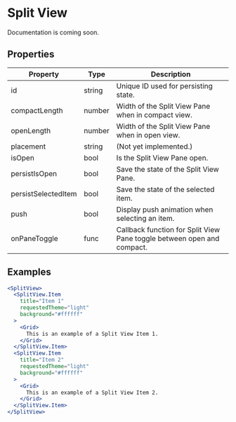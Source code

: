 # Split View

Documentation is coming soon.

<a id="demo-Windows.SplitView"></a>

## Properties

| Property            | Type          | Description                                                            |
| ------------------- | ------------- | ---------------------------------------------------------------------- |
| id                  | string        | Unique ID used for persisting state.                                   |
| compactLength       | number        | Width of the Split View Pane when in compact view.                     |
| openLength          | number        | Width of the Split View Pane when in open view.                        |
| placement           | string        | (Not yet implemented.)                                                 |
| isOpen              | bool          | Is the Split View Pane open.                                           |
| persistIsOpen       | bool          | Save the state of the Split View Pane.                                 |
| persistSelectedItem | bool          | Save the state of the selected item.                                   |
| push                | bool          | Display push animation when selecting an item.                         |
| onPaneToggle        | func          | Callback function for Split View Pane toggle between open and compact. |

## Examples

```jsx
<SplitView>
  <SplitView.Item
    title="Item 1"
    requestedTheme="light"
    background="#ffffff"
  >
    <Grid>
      This is an example of a Split View Item 1.
    </Grid>
  </SplitView.Item>
  <SplitView.Item
    title="Item 2"
    requestedTheme="light"
    background="#ffffff"
  >
    <Grid>
      This is an example of a Split View Item 2.
    </Grid>
  </SplitView.Item>
</SplitView>
```

